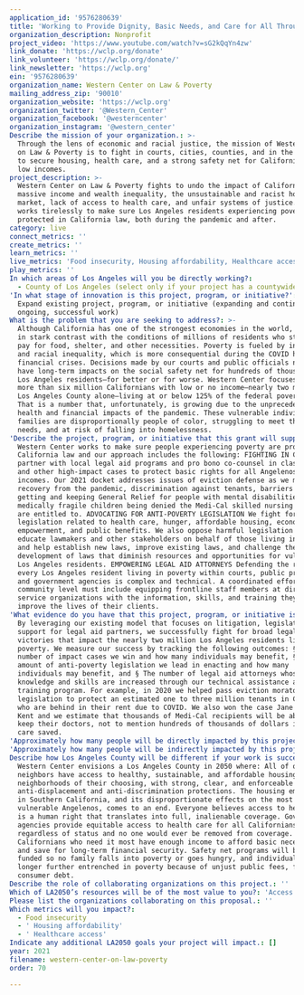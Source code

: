 ```yaml
---
application_id: '9576280639'
title: 'Working to Provide Dignity, Basic Needs, and Care for All Through the Law'
organization_description: Nonprofit
project_video: 'https://www.youtube.com/watch?v=sG2kQqYn4zw'
link_donate: 'https://wclp.org/donate'
link_volunteer: 'https://wclp.org/donate/'
link_newsletter: 'https://wclp.org'
ein: '9576280639'
organization_name: Western Center on Law & Poverty
mailing_address_zip: '90010'
organization_website: 'https://wclp.org'
organization_twitter: '@Western_Center'
organization_facebook: '@westerncenter'
organization_instagram: '@western_center'
Describe the mission of your organization.: >-
  Through the lens of economic and racial justice, the mission of Western Center
  on Law & Poverty is to fight in courts, cities, counties, and in the Capitol
  to secure housing, health care, and a strong safety net for Californians with
  low incomes.
project_description: >-
  Western Center on Law & Poverty fights to undo the impact of California’s
  massive income and wealth inequality, the unsustainable and racist housing
  market, lack of access to health care, and unfair systems of justice. Our team
  works tirelessly to make sure Los Angeles residents experiencing poverty are
  protected in California law, both during the pandemic and after.
category: live
connect_metrics: ''
create_metrics: ''
learn_metrics: ''
live_metrics: 'Food insecurity, Housing affordability, Healthcare access'
play_metrics: ''
In which areas of Los Angeles will you be directly working?:
  - County of Los Angeles (select only if your project has a countywide benefit)
'In what stage of innovation is this project, program, or initiative?': >-
  Expand existing project, program, or initiative (expanding and continuing
  ongoing, successful work)
What is the problem that you are seeking to address?: >-
  Although California has one of the strongest economies in the world, it stands
  in stark contrast with the conditions of millions of residents who struggle to
  pay for food, shelter, and other necessities. Poverty is fueled by inequity
  and racial inequality, which is more consequential during the COVID health and
  financial crises. Decisions made by our courts and public officials now will
  have long-term impacts on the social safety net for hundreds of thousands of
  Los Angeles residents—for better or for worse. Western Center focuses on the
  more than six million Californians with low or no income—nearly two million in
  Los Angeles County alone—living at or below 125% of the federal poverty level.
  That is a number that, unfortunately, is growing due to the unprecedented
  health and financial impacts of the pandemic. These vulnerable individuals and
  families are disproportionally people of color, struggling to meet their basic
  needs, and at risk of falling into homelessness.
'Describe the project, program, or initiative that this grant will support to address the problem identified.': >-
  Western Center works to make sure people experiencing poverty are protected in
  California law and our approach includes the following: FIGHTING IN COURT We
  partner with local legal aid programs and pro bono co-counsel in class action
  and other high-impact cases to protect basic rights for all Angelenos with low
  incomes. Our 2021 docket addresses issues of eviction defense as we move into
  recovery from the pandemic, discrimination against tenants, barriers to
  getting and keeping General Relief for people with mental disabilities, and
  medically fragile children being denied the Medi-Cal skilled nursing care they
  are entitled to. ADVOCATING FOR ANTI-POVERTY LEGISLATION We fight for
  legislation related to health care, hunger, affordable housing, economic
  empowerment, and public benefits. We also oppose harmful legislation and
  educate lawmakers and other stakeholders on behalf of those living in poverty,
  and help establish new laws, improve existing laws, and challenge the
  development of laws that diminish resources and opportunities for vulnerable
  Los Angeles residents. EMPOWERING LEGAL AID ATTORNEYS Defending the rights of
  every Los Angeles resident living in poverty within courts, public programs,
  and government agencies is complex and technical. A coordinated effort at the
  community level must include equipping frontline staff members at direct legal
  service organizations with the information, skills, and training they need to
  improve the lives of their clients.
'What evidence do you have that this project, program, or initiative is or will be successful, and how will you define and measure success?': >-
  By leveraging our existing model that focuses on litigation, legislation, and
  support for legal aid partners, we successfully fight for broad legal
  victories that impact the nearly two million Los Angeles residents living in
  poverty. We measure our success by tracking the following outcomes: § The
  number of impact cases we win and how many individuals may benefit, § The
  amount of anti-poverty legislation we lead in enacting and how many
  individuals may benefit, and § The number of legal aid attorneys whose legal
  knowledge and skills are increased through our technical assistance and
  training program. For example, in 2020 we helped pass eviction moratorium
  legislation to protect an estimated one to three million tenants in California
  who are behind in their rent due to COVID. We also won the case Jane H. v.
  Kent and we estimate that thousands of Medi-Cal recipients will be able to
  keep their doctors, not to mention hundreds of thousands of dollars in medical
  care saved.
'Approximately how many people will be directly impacted by this project, program, or initiative?': '100000'
'Approximately how many people will be indirectly impacted by this project, program, or initiative?': '1000000'
Describe how Los Angeles County will be different if your work is successful.: >-
  Western Center envisions a Los Angeles County in 2050 where: All of our
  neighbors have access to healthy, sustainable, and affordable housing in
  neighborhoods of their choosing, with strong, clear, and enforceable
  anti-displacement and anti-discrimination protections. The housing emergency
  in Southern California, and its disproportionate effects on the most
  vulnerable Angelenos, comes to an end. Everyone believes access to health care
  is a human right that translates into full, inalienable coverage. Government
  agencies provide equitable access to health care for all Californians,
  regardless of status and no one would ever be removed from coverage.
  Californians who need it most have enough income to afford basic necessities
  and save for long-term financial security. Safety net programs will be fully
  funded so no family falls into poverty or goes hungry, and individuals are no
  longer further entrenched in poverty because of unjust public fees, fines, or
  consumer debt.
Describe the role of collaborating organizations on this project.: ''
Which of LA2050’s resources will be of the most value to you?: 'Access to the LA2050 community,Hosting virtual events or gatherings'
Please list the organizations collaborating on this proposal.: ''
Which metrics will you impact?:
  - Food insecurity
  - ' Housing affordability'
  - ' Healthcare access'
Indicate any additional LA2050 goals your project will impact.: []
year: 2021
filename: western-center-on-law-poverty
order: 70

---
```


